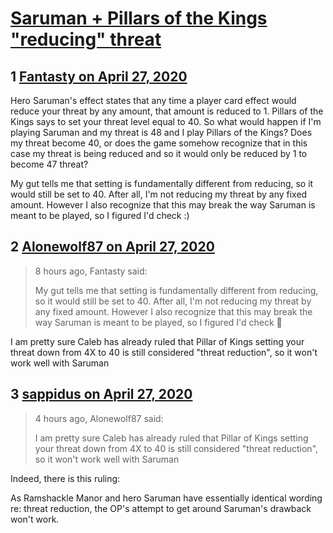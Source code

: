 # [Saruman + Pillars of the Kings &quot;reducing&quot; threat](https://community.fantasyflightgames.com/topic/307995-saruman-pillars-of-the-kings-reducing-threat/)

## 1 [Fantasty on April 27, 2020](https://community.fantasyflightgames.com/topic/307995-saruman-pillars-of-the-kings-reducing-threat/?do=findComment&comment=3931362)

Hero Saruman's effect states that any time a player card effect would reduce your threat by any amount, that amount is reduced to 1. Pillars of the Kings says to set your threat level equal to 40. So what would happen if I'm playing Saruman and my threat is 48 and I play Pillars of the Kings? Does my threat become 40, or does the game somehow recognize that in this case my threat is being reduced and so it would only be reduced by 1 to become 47 threat?

My gut tells me that setting is fundamentally different from reducing, so it would still be set to 40. After all, I'm not reducing my threat by any fixed amount. However I also recognize that this may break the way Saruman is meant to be played, so I figured I'd check :)

## 2 [Alonewolf87 on April 27, 2020](https://community.fantasyflightgames.com/topic/307995-saruman-pillars-of-the-kings-reducing-threat/?do=findComment&comment=3931456)

> 8 hours ago, Fantasty said:
> 
> My gut tells me that setting is fundamentally different from reducing, so it would still be set to 40. After all, I'm not reducing my threat by any fixed amount. However I also recognize that this may break the way Saruman is meant to be played, so I figured I'd check 🙂

I am pretty sure Caleb has already ruled that Pillar of Kings setting your threat down from 4X to 40 is still considered "threat reduction", so it won't work well with Saruman

## 3 [sappidus on April 27, 2020](https://community.fantasyflightgames.com/topic/307995-saruman-pillars-of-the-kings-reducing-threat/?do=findComment&comment=3931510)

> 4 hours ago, Alonewolf87 said:
> 
> I am pretty sure Caleb has already ruled that Pillar of Kings setting your threat down from 4X to 40 is still considered "threat reduction", so it won't work well with Saruman

Indeed, there is this ruling:

As Ramshackle Manor and hero Saruman have essentially identical wording re: threat reduction, the OP's attempt to get around Saruman's drawback won't work.

